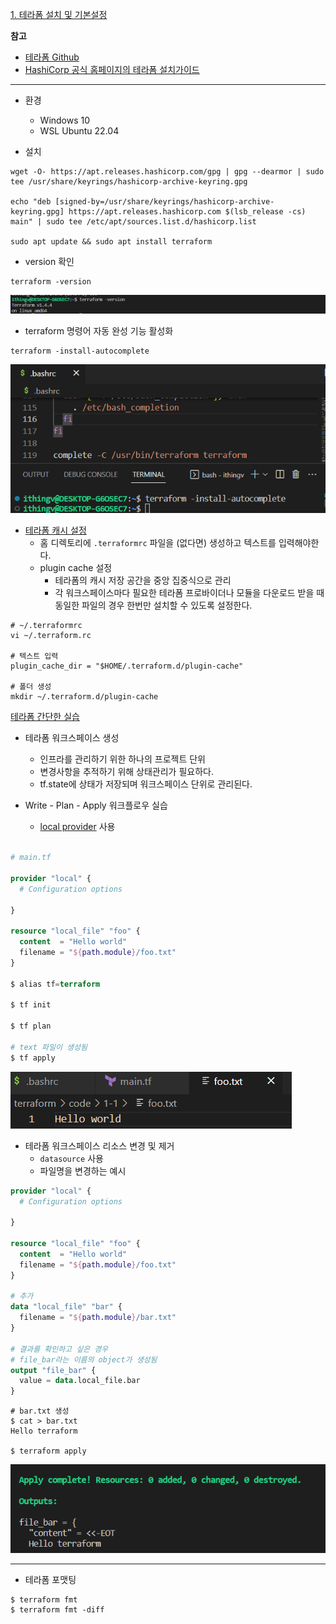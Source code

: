 [1. 테라폼 설치 및 기본설정]()


**참고**
- [테라폼 Github](https://github.com/hashicorp/terraform)
- [HashiCorp 공식 홈페이지의 테라폼 설치가이드](https://developer.hashicorp.com/terraform/downloads)

----
- 환경
  - Windows 10
  - WSL Ubuntu 22.04

- 설치
```shell
wget -O- https://apt.releases.hashicorp.com/gpg | gpg --dearmor | sudo tee /usr/share/keyrings/hashicorp-archive-keyring.gpg

echo "deb [signed-by=/usr/share/keyrings/hashicorp-archive-keyring.gpg] https://apt.releases.hashicorp.com $(lsb_release -cs) main" | sudo tee /etc/apt/sources.list.d/hashicorp.list

sudo apt update && sudo apt install terraform
```


- version 확인
```shell
terraform -version
```
<img src="./../images/1.png">

- terraform 명령어 자동 완성 기능 활성화
```shell
terraform -install-autocomplete
```
<img src="./../images/3.png">

- [테라폼 캐시 설정](https://developer.hashicorp.com/terraform/cli/config/config-file)
  - 홈 디렉토리에 `.terraformrc` 파일을 (없다면) 생성하고 텍스트를 입력해야한다.
  - plugin cache 설정
    - 테라폼의 캐시 저장 공간을 중앙 집중식으로 관리
    - 각 워크스페이스마다 필요한 테라폼 프로바이더나 모듈을 다운로드 받을 때 동일한 파일의 경우 한번만 설치할 수 있도록 설정한다. 

```shell
# ~/.terraformrc
vi ~/.terraform.rc

# 텍스트 입력
plugin_cache_dir = "$HOME/.terraform.d/plugin-cache"

# 폴더 생성
mkdir ~/.terraform.d/plugin-cache
```


[테라폼 간단한 실습](../code/1-1/main.tf)

- 테라폼 워크스페이스 생성
  - 인프라를 관리하기 위한 하나의 프로젝트 단위
  - 변경사항을 추적하기 위해 상태관리가 필요하다.
  - tf.state에 상태가 저장되며 워크스페이스 단위로 관리된다.

- Write - Plan - Apply 워크플로우 실습
  - [local provider](https://registry.terraform.io/providers/hashicorp/local/latest/docs) 사용

```terraform

# main.tf

provider "local" {
  # Configuration options

}

resource "local_file" "foo" {
  content  = "Hello world"
  filename = "${path.module}/foo.txt"
}

$ alias tf=terraform

$ tf init

$ tf plan

# text 파일이 생성됨
$ tf apply
```

<img src="./../images/4.png">

  
- 테라폼 워크스페이스 리소스 변경 및 제거
  - `datasource` 사용
  - 파일명을 변경하는 예시

```terraform
provider "local" {
  # Configuration options

}

resource "local_file" "foo" {
  content  = "Hello world"
  filename = "${path.module}/foo.txt"
}

# 추가
data "local_file" "bar" {
  filename = "${path.module}/bar.txt"
}

# 결과를 확인하고 싶은 경우
# file_bar라는 이름의 object가 생성됨
output "file_bar" {
  value = data.local_file.bar
}
```

```shell
# bar.txt 생성
$ cat > bar.txt
Hello terraform

$ terraform apply
```

<img src="./../images/5.png">

---

- 테라폼 포맷팅
  
```shell
$ terraform fmt
$ terraform fmt -diff
```

